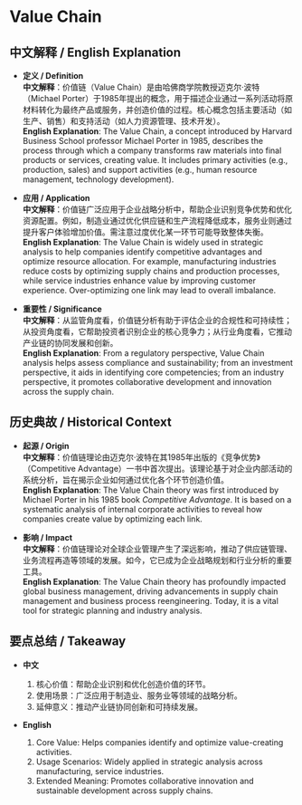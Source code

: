 # Value Chain

## 中文解释 / English Explanation

* **定义 / Definition**  
  **中文解释**：价值链（Value Chain）是由哈佛商学院教授迈克尔·波特（Michael Porter）于1985年提出的概念，用于描述企业通过一系列活动将原材料转化为最终产品或服务，并创造价值的过程。核心概念包括主要活动（如生产、销售）和支持活动（如人力资源管理、技术开发）。  
  **English Explanation**: The Value Chain, a concept introduced by Harvard Business School professor Michael Porter in 1985, describes the process through which a company transforms raw materials into final products or services, creating value. It includes primary activities (e.g., production, sales) and support activities (e.g., human resource management, technology development).

* **应用 / Application**  
  **中文解释**：价值链广泛应用于企业战略分析中，帮助企业识别竞争优势和优化资源配置。例如，制造业通过优化供应链和生产流程降低成本，服务业则通过提升客户体验增加价值。需注意过度优化某一环节可能导致整体失衡。  
  **English Explanation**: The Value Chain is widely used in strategic analysis to help companies identify competitive advantages and optimize resource allocation. For example, manufacturing industries reduce costs by optimizing supply chains and production processes, while service industries enhance value by improving customer experience. Over-optimizing one link may lead to overall imbalance.

* **重要性 / Significance**  
  **中文解释**：从监管角度看，价值链分析有助于评估企业的合规性和可持续性；从投资角度看，它帮助投资者识别企业的核心竞争力；从行业角度看，它推动产业链的协同发展和创新。  
  **English Explanation**: From a regulatory perspective, Value Chain analysis helps assess compliance and sustainability; from an investment perspective, it aids in identifying core competencies; from an industry perspective, it promotes collaborative development and innovation across the supply chain.

## 历史典故 / Historical Context

* **起源 / Origin**  
  **中文解释**：价值链理论由迈克尔·波特在其1985年出版的《竞争优势》（Competitive Advantage）一书中首次提出。该理论基于对企业内部活动的系统分析，旨在揭示企业如何通过优化各个环节创造价值。  
  **English Explanation**: The Value Chain theory was first introduced by Michael Porter in his 1985 book *Competitive Advantage*. It is based on a systematic analysis of internal corporate activities to reveal how companies create value by optimizing each link.

* **影响 / Impact**  
  **中文解释**：价值链理论对全球企业管理产生了深远影响，推动了供应链管理、业务流程再造等领域的发展。如今，它已成为企业战略规划和行业分析的重要工具。  
  **English Explanation**: The Value Chain theory has profoundly impacted global business management, driving advancements in supply chain management and business process reengineering. Today, it is a vital tool for strategic planning and industry analysis.

## 要点总结 / Takeaway

* **中文**  
  1. 核心价值：帮助企业识别和优化创造价值的环节。
  2. 使用场景：广泛应用于制造业、服务业等领域的战略分析。
  3. 延伸意义：推动产业链协同创新和可持续发展。

* **English**  
  1. Core Value: Helps companies identify and optimize value-creating activities.
  2. Usage Scenarios: Widely applied in strategic analysis across manufacturing, service industries.
  3. Extended Meaning: Promotes collaborative innovation and sustainable development across supply chains.
